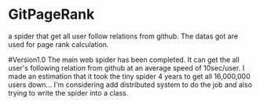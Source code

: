 # GitPageRank
a spider that get all user follow relations from github. The datas got are used for page rank calculation.

#Version1.0
The main web spider has been completed. It can get the all user's following relation from github at an average speed of 10sec/user. I made an estimation that it took the tiny spider 4 years to get all 16,000,000 users down... I'm considering add distributed system to do the job and also trying to write the spider into a class.
